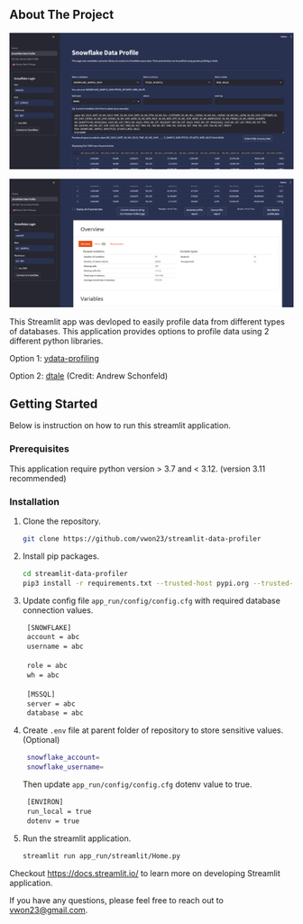 <!-- ABOUT THE PROJECT -->
## About The Project
####
![Alt text](images/example.png)

![Alt text](images/example2.png)

This Streamlit app was devloped to easily profile data from different types of databases. This application provides options to profile data using 2 different python libraries.

Option 1: [ydata-profiling](https://github.com/ydataai/ydata-profiling)

Option 2: [dtale](https://github.com/man-group/dtale) (Credit: Andrew Schonfeld)

<!-- GETTING STARTED -->
## Getting Started

Below is instruction on how to run this streamlit application.

### Prerequisites

This application require python version > 3.7 and < 3.12. (version 3.11 recommended)

### Installation

1. Clone the repository.
   ```sh
   git clone https://github.com/vwon23/streamlit-data-profiler
   ```

2. Install pip packages.
   ```sh
   cd streamlit-data-profiler
   pip3 install -r requirements.txt --trusted-host pypi.org --trusted-host pypi.python.org --trusted-host files.pythonhosted.org
   ```

3. Update config file `app_run/config/config.cfg` with required database connection values.
   ```sh
    [SNOWFLAKE]
    account = abc
    username = abc

    role = abc
    wh = abc

    [MSSQL]
    server = abc
    database = abc
   ```

4. Create `.env` file at parent folder of repository to store sensitive values. (Optional)
   ```sh
    snowflake_account=
    snowflake_username=
   ```
   Then update `app_run/config/config.cfg` dotenv value to true.
   ```sh
    [ENVIRON]
    run_local = true
    dotenv = true
   ```

5. Run the streamlit application.
   ```sh
   streamlit run app_run/streamlit/Home.py
   ```

Checkout https://docs.streamlit.io/ to learn more on developing Streamlit application.

If you have any questions, please feel free to reach out to vwon23@gmail.com.
